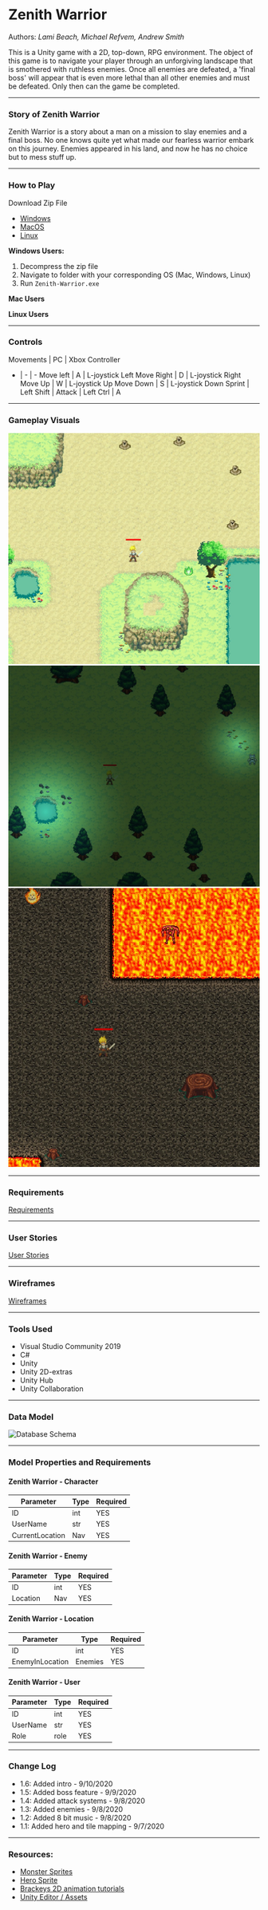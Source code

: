 # Zenith Warrior
Authors: *Lami Beach, Michael Refvem, Andrew Smith*

This is a Unity game with a 2D, top-down, RPG environment. 
The object of this game is to navigate your player through an unforgiving landscape that is smothered with ruthless enemies. 
Once all enemies are defeated, a 'final boss' will appear that is even more lethal than all other enemies and must be defeated. 
Only then can the game be completed. 

---

### Story of Zenith Warrior
Zenith Warrior is a story about a man on a mission to slay enemies and a final boss. No one knows quite yet 
what made our fearless warrior embark on this journey. Enemies appeared in his land, and now he has no choice 
but to mess stuff up.

---

### How to Play

Download Zip File
- [Windows](https://github.com/2D-Devs/Zenith-Warrior/raw/development/Downloads/Windows.zip)
- [MacOS](https://github.com/2D-Devs/Zenith-Warrior/raw/development/Downloads/Mac.app.zip)
- [Linux]()

**Windows Users:**
1. Decompress the zip file
2. Navigate to folder with your corresponding OS (Mac, Windows, Linux)
3. Run `Zenith-Warrior.exe`

**Mac Users**

**Linux Users**

---

### Controls

Movements | PC | Xbox Controller
- | - | - 
Move left | A | L-joystick Left
Move Right | D | L-joystick Right
Move Up | W | L-joystick Up
Move Down | S | L-joystick Down
Sprint | Left Shift | 
Attack | Left Ctrl | A

---

### Gameplay Visuals

![Gameplay](Assets/Screenshots/Gameplay-1.jpg)
![Gameplay](Assets/Screenshots/Gameplay-2.jpg)
![Gameplay](Assets/Screenshots/Gameplay-3.jpg)


---

### Requirements

[Requirements](Requirements.md)

---

### User Stories

[User Stories](UserStories.md)

---

### Wireframes

[Wireframes](Wireframes.md)

---

### Tools Used

- Visual Studio Community 2019
- C#
- Unity
- Unity 2D-extras
- Unity Hub
- Unity Collaboration

---

### Data Model
![Database Schema](https://i.imgur.com/BK6IGJr.png)

---
### Model Properties and Requirements

#### Zenith Warrior - Character

| Parameter | Type | Required |
| --- | --- | --- |
| ID  | int | YES |
| UserName | str | YES |
|CurrentLocation| Nav|YES|


#### Zenith Warrior - Enemy

| Parameter | Type | Required |
| --- | --- | --- |
| ID  | int | YES |
|Location| Nav|YES|


#### Zenith Warrior - Location

| Parameter | Type | Required |
| --- | --- | --- |
| ID  | int | YES |
|EnemyInLocation| Enemies|YES|


#### Zenith Warrior - User

| Parameter | Type | Required |
| --- | --- | --- |
| ID  | int | YES |
| UserName | str | YES |
|Role| role |YES|

---

### Change Log
- 1.6: Added intro - 9/10/2020
- 1.5: Added boss feature - 9/9/2020
- 1.4: Added attack systems - 9/8/2020
- 1.3: Added enemies - 9/8/2020
- 1.2: Added 8 bit music - 9/8/2020
- 1.1: Added hero and tile mapping - 9/7/2020

---

### Resources:

- [Monster Sprites](https://ssunlimited.itch.io/20-monstersbeasts)
- [Hero Sprite](https://minim4listph.itch.io/2d-animated-top-down-hero)
- [Brackeys 2D animation tutorials](https://www.youtube.com/watch?v=on9nwbZngyw&list=PLPV2KyIb3jR6TFcFuzI2bB7TMNIIBpKMQ)
- [Unity Editor / Assets](https://unity.com/)


